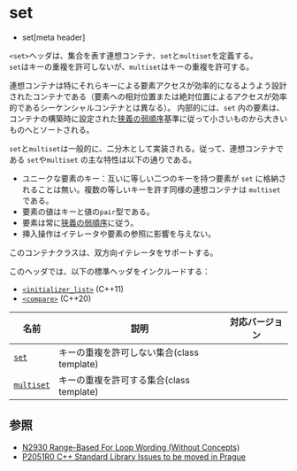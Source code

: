 # set
* set[meta header]

`<set>`ヘッダは、集合を表す連想コンテナ、`set`と`multiset`を定義する。  
`set`はキーの重複を許可しないが、`multiset`はキーの重複を許可する。  

連想コンテナは特にそれらキーによる要素アクセスが効率的になるようよう設計されたコンテナである（要素への相対位置または絶対位置によるアクセスが効率的であるシーケンシャルコンテナとは異なる）。 
内部的には、`set` 内の要素は、コンテナの構築時に設定された[狭義の弱順序](/reference/algorithm.md#strict-weak-ordering)基準に従って小さいものから大きいものへとソートされる。 

`set`と`multiset`は一般的に、二分木として実装される。従って、連想コンテナである `set`や`multiset` の主な特性は以下の通りである。

- ユニークな要素のキー：互いに等しい二つのキーを持つ要素が `set` に格納されることは無い。複数の等しいキーを許す同様の連想コンテナは `multiset` である。
- 要素の値はキーと値の`pair`型である。
- 要素は常に[狭義の弱順序](/reference/algorithm.md#strict-weak-ordering)に従う。
- 挿入操作はイテレータや要素の参照に影響を与えない。

このコンテナクラスは、双方向イテレータをサポートする。

このヘッダでは、以下の標準ヘッダをインクルードする：

- [`<initializer_list>`](initializer_list.md) (C++11)
- [`<compare>`](compare.md) (C++20)


| 名前 | 説明 | 対応バージョン |
|---------------------------------|--------------------------------------------|-------|
| [`set`](set/set.md)           | キーの重複を許可しない集合(class template) |  |
| [`multiset`](set/multiset.md) | キーの重複を許可する集合(class template)   |  |


## 参照
- [N2930 Range-Based For Loop Wording (Without Concepts)](http://www.open-std.org/jtc1/sc22/wg21/docs/papers/2009/n2930.html)
- [P2051R0 C++ Standard Library Issues to be moved in Prague](http://www.open-std.org/jtc1/sc22/wg21/docs/papers/2020/p2051r0.html)
